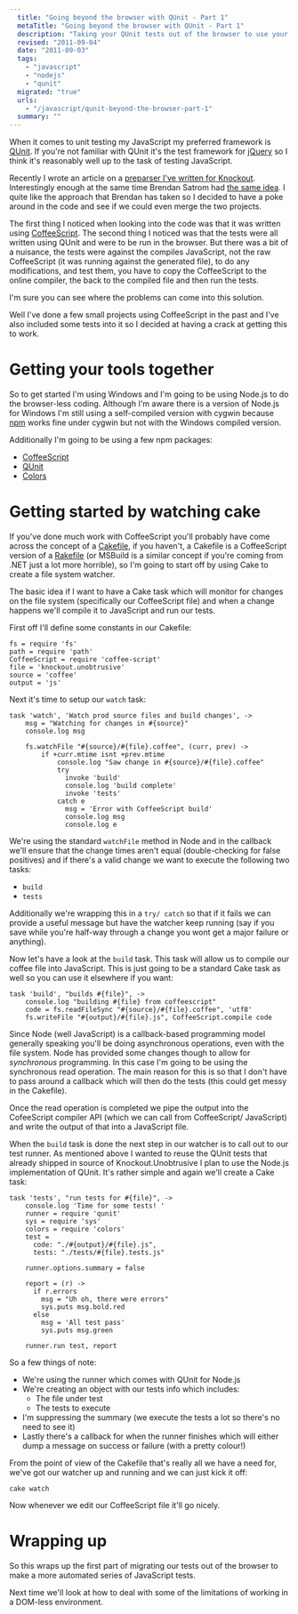 ```yaml
---
  title: "Going beyond the browser with QUnit - Part 1"
  metaTitle: "Going beyond the browser with QUnit - Part 1"
  description: "Taking your QUnit tests out of the browser to use your tests with Node.js"
  revised: "2011-09-04"
  date: "2011-09-03"
  tags: 
    - "javascript"
    - "nodejs"
    - "qunit"
  migrated: "true"
  urls: 
    - "/javascript/qunit-beyond-the-browser-part-1"
  summary: ""
---
```

When it comes to unit testing my JavaScript my preferred framework is [QUnit][1]. If you're not familiar with QUnit it's the test framework for [jQuery][2] so I think it's reasonably well up to the task of testing JavaScript.

Recently I wrote an article on a [preparser I've written for Knockout][3]. Interestingly enough at the same time Brendan Satrom had [the same idea][4]. I quite like the approach that Brendan has taken so I decided to have a poke around in the code and see if we could even merge the two projects.

The first thing I noticed when looking into the code was that it was written using [CoffeeScript][5]. The second thing I noticed was that the tests were all written using QUnit and were to be run in the browser. But there was a bit of a nuisance, the tests were against the compiles JavaScript, not the raw CoffeeScript (it was running against the generated file), to do any modifications, and test them, you have to copy the CoffeeScript to the online compiler, the back to the compiled file and then run the tests.

I'm sure you can see where the problems can come into this solution.

Well I've done a few small projects using CoffeeScript in the past and I've also included some tests into it so I decided at having a crack at getting this to work.

# Getting your tools together

So to get started I'm using Windows and I'm going to be using Node.js to do the browser-less coding. Although I'm aware there is a version of Node.js for Windows I'm still using a self-compiled version with cygwin because [npm][6] works fine under cygwin but not with the Windows compiled version.

Additionally I'm going to be using a few npm packages:

- [CoffeeScript][7]
- [QUnit][8]
- [Colors][9]

# Getting started by watching cake

If you've done much work with CoffeeScript you'll probably have come across the concept of a [Cakefile][11], if you haven't, a Cakefile is a CoffeeScript version of a [Rakefile][12] (or MSBuild is a similar concept if you're coming from .NET just a lot more horrible), so I'm going to start off by using Cake to create a file system watcher.

The basic idea if I want to have a Cake task which will monitor for changes on the file system (specifically our CoffeeScript file) and when a change happens we'll compile it to JavaScript and run our tests.

First off I'll define some constants in our Cakefile:

    fs = require 'fs'
    path = require 'path'
    CoffeeScript = require 'coffee-script'
    file = 'knockout.unobtrusive'
    source = 'coffee'
    output = 'js'

Next it's time to setup our `watch` task:

    task 'watch', 'Watch prod source files and build changes', ->
        msg = "Watching for changes in #{source}"
        console.log msg
        
        fs.watchFile "#{source}/#{file}.coffee", (curr, prev) ->
            if +curr.mtime isnt +prev.mtime
                console.log "Saw change in #{source}/#{file}.coffee"
                try
                  invoke 'build'
                  console.log 'build complete'
                  invoke 'tests'
                catch e
                  msg = 'Error with CoffeeScript build'
                  console.log msg
                  console.log e

We're using the standard `watchFile` method in Node and in the callback we'll ensure that the change times aren't equal (double-checking for false positives) and if there's a valid change we want to execute the following two tasks:

- `build`
- `tests`

Additionally we're wrapping this in a `try/ catch` so that if it fails we can provide a useful message but have the watcher keep running (say if you save while you're half-way through a change you wont get a major failure or anything).

Now let's have a look at the `build` task. This task will allow us to compile our coffee file into JavaScript. This is just going to be a standard Cake task as well so you can use it elsewhere if you want:

    task 'build', "builds #{file}", ->
        console.log "building #{file} from coffeescript"
        code = fs.readFileSync "#{source}/#{file}.coffee", 'utf8'
        fs.writeFile "#{output}/#{file}.js", CoffeeScript.compile code

Since Node (well JavaScript) is a callback-based programming model generally speaking you'll be doing asynchronous operations, even with the file system. Node has provided some changes though to allow for *synchronous* programming. In this case I'm going to be using the synchronous read operation. The main reason for this is so that I don't have to pass around a callback which will then do the tests (this could get messy in the Cakefile).

Once the read operation is completed we pipe the output into the CofeeScript compiler API (which we can call from CoffeeScript/ JavaScript) and write the output of that into a JavaScript file.

When the `build` task is done the next step in our watcher is to call out to our test runner. As mentioned above I wanted to reuse the QUnit tests that already shipped in source of Knockout.Unobtrusive I plan to use the Node.js implementation of QUnit. It's rather simple and again we'll create a Cake task:

    task 'tests', "run tests for #{file}", ->
        console.log 'Time for some tests! '
        runner = require 'qunit'
        sys = require 'sys'
        colors = require 'colors'
        test = 
          code: "./#{output}/#{file}.js",
          tests: "./tests/#{file}.tests.js"

        runner.options.summary = false
          
        report = (r) ->
          if r.errors
            msg = "Uh oh, there were errors"
            sys.puts msg.bold.red
          else
            msg = 'All test pass'
            sys.puts msg.green
            
        runner.run test, report

So a few things of note:

- We're using the runner which comes with QUnit for Node.js
- We're creating an object with our tests info which includes:
  - The file under test
  - The tests to execute
- I'm suppressing the summary (we execute the tests a lot so there's no need to see it)
- Lastly there's a callback for when the runner finishes which will either dump a message on success or failure (with a pretty colour!)

From the point of view of the Cakefile that's really all we have a need for, we've got our watcher up and running and we can just kick it off:

    cake watch

Now whenever we edit our CoffeeScript file it'll go nicely.

# Wrapping up

So this wraps up the first part of migrating our tests out of the browser to make a more automated series of JavaScript tests.

Next time we'll look at how to deal with some of the limitations of working in a DOM-less environment.


  [1]: http://docs.jquery.com/Qunit
  [2]: http://jquery.com
  [3]: https://www.aaron-powell.com/javascript/knockoutjs-preparser
  [4]: http://bsatrom.github.com/Knockout.Unobtrusive/
  [5]: http://jashkenas.github.com/coffee-script/
  [6]: http://npmjs.org
  [7]: http://search.npmjs.org/#/coffee-script
  [8]: http://search.npmjs.org/#/qunit
  [9]: http://search.npmjs.org/#/colors
  [10]: http://search.npmjs.org/#/jsdom
  [11]: http://jashkenas.github.com/coffee-script/#cake
  [12]: http://rake.rubyforge.org/files/doc/rakefile_rdoc.html